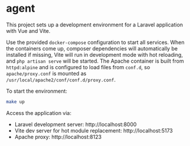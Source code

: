 # agent

This project sets up a development environment for a Laravel application with Vue and Vite.

Use the provided `docker-compose` configuration to start all services. When the containers come up, composer dependencies will automatically be installed if missing, Vite will run in development mode with hot reloading, and `php artisan serve` will be started. The Apache container is built from `httpd:alpine` and is configured to load files from `conf.d`, so `apache/proxy.conf` is mounted as `/usr/local/apache2/conf/conf.d/proxy.conf`.

To start the environment:

```bash
make up
```

Access the application via:

- Laravel development server: http://localhost:8000
- Vite dev server for hot module replacement: http://localhost:5173
- Apache proxy: http://localhost:8123

